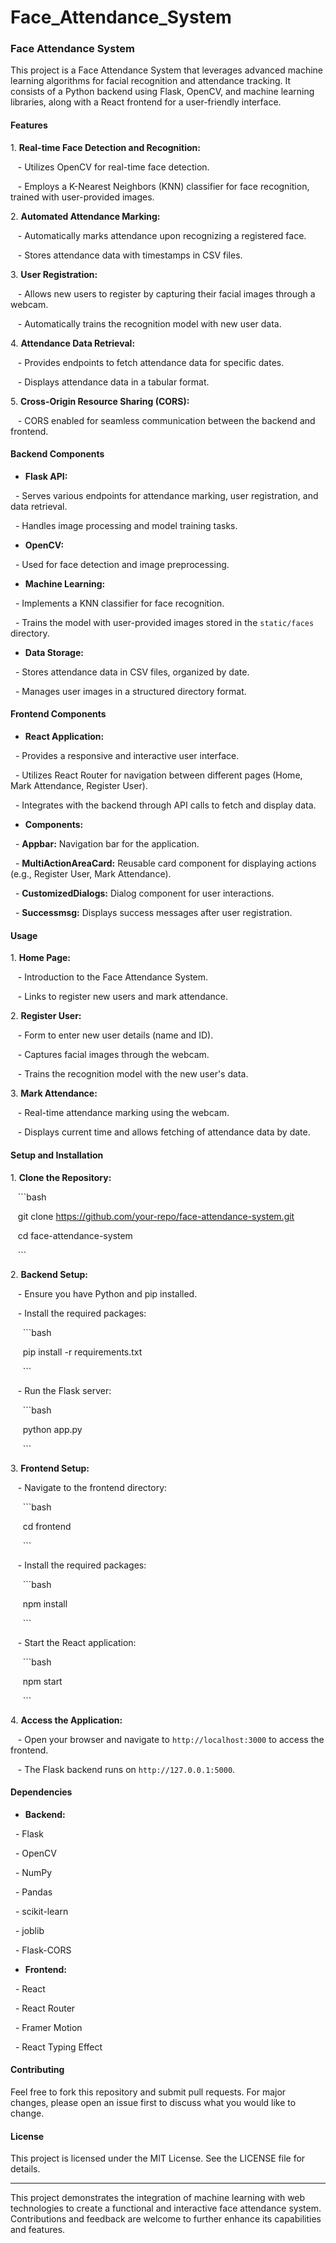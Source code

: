 # Face_Attendance_System

### Face Attendance System

This project is a Face Attendance System that leverages advanced machine learning algorithms for facial recognition and attendance tracking. It consists of a Python backend using Flask, OpenCV, and machine learning libraries, along with a React frontend for a user-friendly interface.

#### Features

1\. **Real-time Face Detection and Recognition:**

   - Utilizes OpenCV for real-time face detection.

   - Employs a K-Nearest Neighbors (KNN) classifier for face recognition, trained with user-provided images.

2\. **Automated Attendance Marking:**

   - Automatically marks attendance upon recognizing a registered face.

   - Stores attendance data with timestamps in CSV files.

3\. **User Registration:**

   - Allows new users to register by capturing their facial images through a webcam.

   - Automatically trains the recognition model with new user data.

4\. **Attendance Data Retrieval:**

   - Provides endpoints to fetch attendance data for specific dates.

   - Displays attendance data in a tabular format.

5\. **Cross-Origin Resource Sharing (CORS):**

   - CORS enabled for seamless communication between the backend and frontend.

#### Backend Components

- **Flask API:**

  - Serves various endpoints for attendance marking, user registration, and data retrieval.

  - Handles image processing and model training tasks.

- **OpenCV:**

  - Used for face detection and image preprocessing.

- **Machine Learning:**

  - Implements a KNN classifier for face recognition.

  - Trains the model with user-provided images stored in the `static/faces` directory.

- **Data Storage:**

  - Stores attendance data in CSV files, organized by date.

  - Manages user images in a structured directory format.

#### Frontend Components

- **React Application:**

  - Provides a responsive and interactive user interface.

  - Utilizes React Router for navigation between different pages (Home, Mark Attendance, Register User).

  - Integrates with the backend through API calls to fetch and display data.

- **Components:**

  - **Appbar:** Navigation bar for the application.

  - **MultiActionAreaCard:** Reusable card component for displaying actions (e.g., Register User, Mark Attendance).

  - **CustomizedDialogs:** Dialog component for user interactions.

  - **Successmsg:** Displays success messages after user registration.

#### Usage

1\. **Home Page:**

   - Introduction to the Face Attendance System.

   - Links to register new users and mark attendance.

2\. **Register User:**

   - Form to enter new user details (name and ID).

   - Captures facial images through the webcam.

   - Trains the recognition model with the new user's data.

3\. **Mark Attendance:**

   - Real-time attendance marking using the webcam.

   - Displays current time and allows fetching of attendance data by date.

#### Setup and Installation

1\. **Clone the Repository:**

   ```bash

   git clone https://github.com/your-repo/face-attendance-system.git

   cd face-attendance-system

   ```

2\. **Backend Setup:**

   - Ensure you have Python and pip installed.

   - Install the required packages:

     ```bash

     pip install -r requirements.txt

     ```

   - Run the Flask server:

     ```bash

     python app.py

     ```

3\. **Frontend Setup:**

   - Navigate to the frontend directory:

     ```bash

     cd frontend

     ```

   - Install the required packages:

     ```bash

     npm install

     ```

   - Start the React application:

     ```bash

     npm start

     ```

4\. **Access the Application:**

   - Open your browser and navigate to `http://localhost:3000` to access the frontend.

   - The Flask backend runs on `http://127.0.0.1:5000`.

#### Dependencies

- **Backend:**

  - Flask

  - OpenCV

  - NumPy

  - Pandas

  - scikit-learn

  - joblib

  - Flask-CORS

- **Frontend:**

  - React

  - React Router

  - Framer Motion

  - React Typing Effect

#### Contributing

Feel free to fork this repository and submit pull requests. For major changes, please open an issue first to discuss what you would like to change.

#### License

This project is licensed under the MIT License. See the LICENSE file for details.

---

This project demonstrates the integration of machine learning with web technologies to create a functional and interactive face attendance system. Contributions and feedback are welcome to further enhance its capabilities and features.
